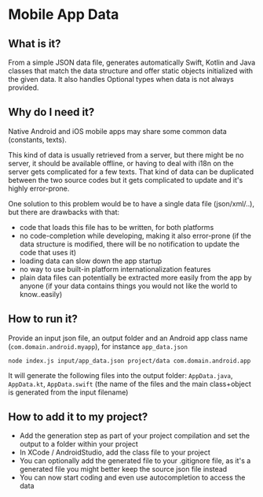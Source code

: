 # Mobile App Data

## What is it?
From a simple JSON data file, generates automatically Swift, Kotlin and Java classes that match the data structure and offer static objects initialized with the given data. It also handles Optional types when data is not always provided.

## Why do I need it?
Native Android and iOS mobile apps may share some common data (constants, texts).

This kind of data is usually retrieved from a server, but there might be no server, it should be available offline, or having to deal with i18n on the server gets complicated for a few texts.
That kind of data can be duplicated between the two source codes but it gets complicated to update and it's highly error-prone.

One solution to this problem would be to have a single data file (json/xml/..), but there are drawbacks with that:
- code that loads this file has to be written, for both platforms
- no code-completion while developing, making it also error-prone (if the data structure is modified, there will be no notification to update the code that uses it)
- loading data can slow down the app startup
- no way to use built-in platform internationalization features
- plain data files can potentially be extracted more easily from the app by anyone (if your data contains things you would not like the world to know..easily)

## How to run it?
Provide an input json file, an output folder and an Android app class name (`com.domain.android.myapp`), for instance `app_data.json`
```
node index.js input/app_data.json project/data com.domain.android.app
```
It will generate the following files into the output folder: `AppData.java`, `AppData.kt`, `AppData.swift` (the name of the files and the main class+object is generated from the input filename)

## How to add it to my project?
- Add the generation step as part of your project compilation and set the output to a folder within your project
- In XCode / AndroidStudio, add the class file to your project
- You can optionally add the generated file to your .gitignore file, as it's a generated file you might better keep the source json file instead
- You can now start coding and even use autocompletion to access the data
